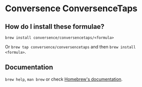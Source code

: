 # Conversence ConversenceTaps

## How do I install these formulae?

`brew install conversence/conversencetaps/<formula>`

Or `brew tap conversence/conversencetaps` and then `brew install <formula>`.

## Documentation

`brew help`, `man brew` or check [Homebrew's documentation](https://docs.brew.sh).

